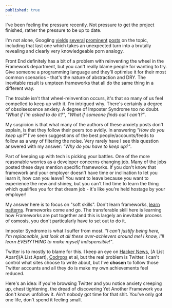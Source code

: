 ```yaml
---
published: true
---
```


I've been feeling the pressure recently. Not pressure to get the project finished, rather the pressure to be up to date.

I'm not alone, Googling [yields](http://alistapart.com/blog/post/overwhelmed-by-code) [several](http://www.sitepoint.com/not-get-overwhelmed-web-developer/) [prominent](http://modernweb.com/2014/03/31/paralyzed-by-choice-in-front-end-development/) [posts](https://news.ycombinator.com/item?id=7169299) on the topic, including that last one which takes an unexpected turn into a brutally revealing and clearly very knowledgeable porn analogy.

Front End definitely has a bit of a problem with reinventing the wheel in the Framework department, but you can't really blame people for wanting to try. Give someone a programming language and they'll optimise it for their most common scenarios - that's the nature of abstraction and DRY. The inevitable result is umpteen frameworks that all do the same thing in a different way.

The trouble isn't that wheel-reinvention occurs, it's that so many of us feel compelled to keep up with it. I'm intrigued why. There's certainly a degree of obsolsescence anxiety. A degree of Imposter Syndrome too no doubt. _"What if I'm asked to do it?"_, _"What if someone finds out I can't?"_.

My suspicion is that what many of the authors of these anxiety posts don't explain, is that they follow their peers too avidly. In answering _"How do you keep up?"_ I've seen suggestions of the best people/accounts/feeds to follow as a way of filtering the noise. Very rarely have I see this question answered with my answer: _"Why do you have to keep up?"_.

Part of keeping up with tech is picking your battles. One of the more reasonable worries as a developer concerns changing job. Many of the jobs posted these days mention specific frameworks. If you don't know that framework and your employer doesn't have time or inclination to let you learn it, how can you leave? You want to leave because you want to experience the new and shiney, but you can't find time to learn the thing which qualifies you for that dream job - it's like you're held hostage by your employer!

My answer here is to focus on "soft skills". Don't learn frameworks, [learn patterns](http://addyosmani.com/resources/essentialjsdesignpatterns/book/). Frameworks come and go. The transferable skill here is learning how Frameworks are put together and this is largely an inevitable process of osmosis, you don't particularly have to set out to do it.

Imposter Syndrome is what I suffer from most. _"I can't justify being here, I'm replaceable, just look at all these over-achievers around me! I know, I'll learn EVERYTHING to make myself indispensible!"_.

Twitter is to mostly to blame for this. I keep an eye on [Hacker News](https://news.ycombinator.com/news), [A List Apart](A List Apart), [Codrops](http://tympanus.net/codrops/) et al, but the real problem is Twitter. I can't control what sites choose to write about, but I've **chosen** to follow those Twitter accounts and all they do is make my own achievements feel reduced.

Here's an idea: if you're browsing Twitter and you notice anxiety creeping up, chest tightening, the dread of discovering Yet Another Framework you don't know: unfollow it. Ain't nobody got time for that shit. You've only got one life, don't spend it feeling small.



